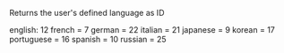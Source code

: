 Returns the user's defined language as ID 

english: 12
french = 7
german = 22
italian = 21
japanese = 9
korean = 17
portuguese = 16
spanish = 10
russian = 25